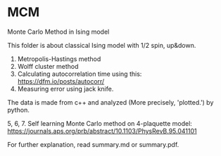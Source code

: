 # MCM
Monte Carlo Method in Ising model

This folder is about classical Ising model with 1/2 spin, up&down.
1. Metropolis-Hastings method
2. Wolff cluster method
3. Calculating autocorrelation time using this: https://dfm.io/posts/autocorr/
4. Measuring error using jack knife.

The data is made from c++ and analyzed (More precisely, 'plotted.') by python.

5, 6, 7. Self learning Monte Carlo method on 4-plaquette model: https://journals.aps.org/prb/abstract/10.1103/PhysRevB.95.041101

For further explanation, read summary.md or summary.pdf.